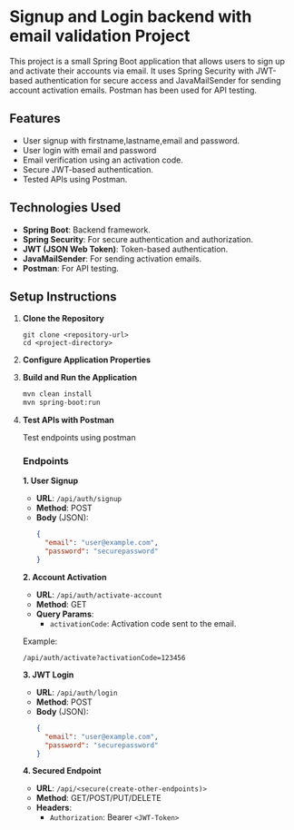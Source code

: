 # Signup and Login backend with email validation Project

This project is a small Spring Boot application that allows users to sign up and activate their accounts via email. It uses Spring Security with JWT-based authentication for secure access and JavaMailSender for sending account activation emails. Postman has been used for API testing.

## Features

- User signup with firstname,lastname,email and password.
- User login with email and password
- Email verification using an activation code.
- Secure JWT-based authentication.
- Tested APIs using Postman.


## Technologies Used

- **Spring Boot**: Backend framework.
- **Spring Security**: For secure authentication and authorization.
- **JWT (JSON Web Token)**: Token-based authentication.
- **JavaMailSender**: For sending activation emails.
- **Postman**: For API testing.

## Setup Instructions

1. **Clone the Repository**

   ```
   git clone <repository-url>
   cd <project-directory>
   ```

2. **Configure Application Properties**


3. **Build and Run the Application**

   ```bash
   mvn clean install
   mvn spring-boot:run
   ```

4. **Test APIs with Postman**

    Test endpoints using postman

   ### Endpoints

   **1. User Signup**
    - **URL**: `/api/auth/signup`
    - **Method**: POST
    - **Body** (JSON):
      ```json
      {
        "email": "user@example.com",
        "password": "securepassword"
      }
      ```

   **2. Account Activation**
    - **URL**: `/api/auth/activate-account`
    - **Method**: GET
    - **Query Params**:
        - `activationCode`: Activation code sent to the email.

   Example:
   ```
   /api/auth/activate?activationCode=123456
   ```

   **3. JWT Login**
    - **URL**: `/api/auth/login`
    - **Method**: POST
    - **Body** (JSON):
      ```json
      {
        "email": "user@example.com",
        "password": "securepassword"
      }
      ```

   **4. Secured Endpoint**
    - **URL**: `/api/<secure(create-other-endpoints)>`
    - **Method**: GET/POST/PUT/DELETE
    - **Headers**:
        - `Authorization`: Bearer `<JWT-Token>`


